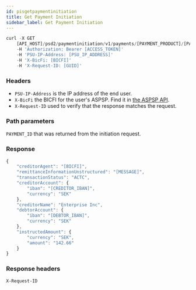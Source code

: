 ```yaml
---
id: pisgetpaymentinitiation
title: Get Payment Initiation
sidebar_label: Get Payment Initiation
---
```

```javascript
curl -X GET
    [API_HOST]/psd2/paymentinitiation/v1/payments/[PAYMENT_PRODUCT]/[PAYMENT_ID]
    -H 'Authorization: Bearer [ACCESS_TOKEN]'
    -H 'PSU-IP-Address: [PSU_IP_ADDRESS]'
    -H 'X-BicFi: [BICFI]'
    -H 'X-Request-ID: [GUID]'
```

### Headers
- `PSU-IP-Address` is the IP address of the end user.
- `X-BicFi` the BICFI for the user's ASPSP. Find it in [the ASPSP API](/en/openpayments-NextGenPSD2-1.3.3.html#tag/ASPSP-Information-Service-(ASPSPIS)).
- `X-Request-ID` used to verify that the response matches the request.

### Path parameters

`PAYMENT_ID` that was returned from the initiation request.

### Response
```javascript
{
    "creditorAgent": "[BICFI]",
    "remittanceInformationUnstructured": "[MESSAGE]",
    "transactionStatus": "ACTC",
    "creditorAccount": {
        "iban": "[CREDITOR_IBAN]",
        "currency": "SEK"
    },
    "creditorName": "Enterprise Inc",
    "debtorAccount": {
        "iban": "[DEBTOR_IBAN]",
        "currency": "SEK"
    },
    "instructedAmount": {
        "currency": "SEK",
        "amount": "142.66"
    }
}
```

### Response headers

`X-Request-ID`